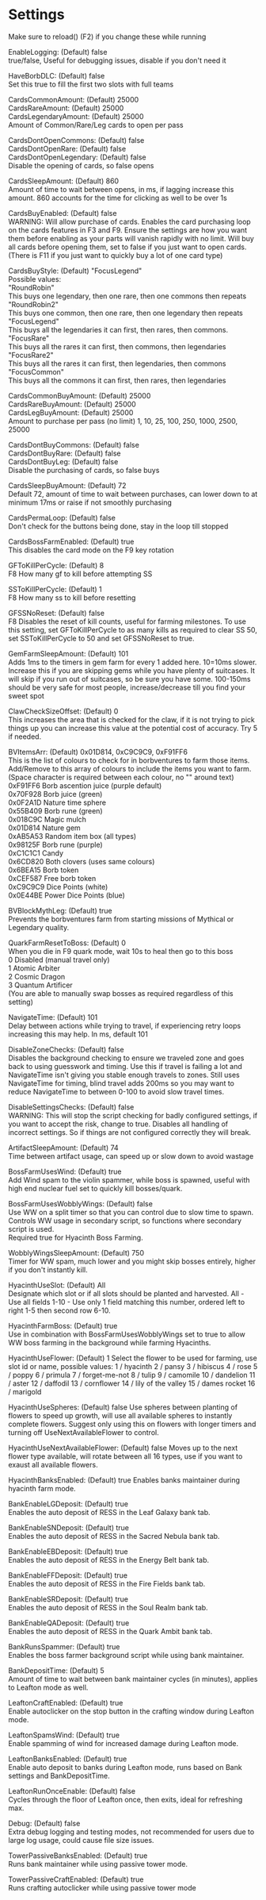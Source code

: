 
# Settings

Make sure to reload() (F2) if you change these while running

EnableLogging: (Default) false  
true/false, Useful for debugging issues, disable if you don't need it

HaveBorbDLC: (Default) false  
Set this true to fill the first two slots with full teams

CardsCommonAmount: (Default) 25000  
CardsRareAmount: (Default) 25000  
CardsLegendaryAmount: (Default) 25000  
Amount of Common/Rare/Leg cards to open per pass

CardsDontOpenCommons: (Default) false  
CardsDontOpenRare: (Default) false  
CardsDontOpenLegendary: (Default) false  
Disable the opening of cards, so false opens

CardsSleepAmount: (Default) 860  
Amount of time to wait between opens, in ms, if lagging increase this amount.
860 accounts for the time for clicking as well to be over 1s

CardsBuyEnabled: (Default) false  
WARNING: Will allow purchase of cards. Enables the card purchasing loop on the
cards features in F3 and F9. Ensure the settings are how you want them before
enabling as your parts will vanish rapidly with no limit. Will buy all cards
before opening them, set to false if you just want to open cards.
(There is F11 if you just want to quickly buy a lot of one card type)

CardsBuyStyle: (Default) "FocusLegend"  
Possible values:  
"RoundRobin"  
This buys one legendary, then one rare, then one commons then repeats  
"RoundRobin2"  
This buys one common, then one rare, then one legendary then repeats  
"FocusLegend"  
This buys all the legendaries it can first, then rares, then commons.  
"FocusRare"  
This buys all the rares it can first, then commons, then legendaries  
"FocusRare2"  
This buys all the rares it can first, then legendaries, then commons  
"FocusCommon"  
This buys all the commons it can first, then rares, then legendaries  

CardsCommonBuyAmount: (Default) 25000  
CardsRareBuyAmount: (Default) 25000  
CardsLegBuyAmount: (Default) 25000  
Amount to purchase per pass (no limit) 1, 10, 25, 100, 250, 1000, 2500, 25000

CardsDontBuyCommons: (Default) false  
CardsDontBuyRare: (Default) false  
CardsDontBuyLeg: (Default) false  
Disable the purchasing of cards, so false buys

CardsSleepBuyAmount: (Default) 72  
Default 72, amount of time to wait between purchases, can lower down to at
minimum 17ms or raise if not smoothly purchasing

CardsPermaLoop: (Default) false  
Don't check for the buttons being done, stay in the loop till stopped

CardsBossFarmEnabled: (Default) true  
This disables the card mode on the F9 key rotation

GFToKillPerCycle: (Default) 8  
F8 How many gf to kill before attempting SS

SSToKillPerCycle: (Default) 1  
F8 How many ss to kill before resetting

GFSSNoReset: (Default) false  
F8 Disables the reset of kill counts, useful for farming milestones. To use
this setting, set GFToKillPerCycle to as many kills as required
to clear SS 50, set SSToKillPerCycle to 50 and set GFSSNoReset to true.

GemFarmSleepAmount: (Default) 101  
Adds 1ms to the timers in gem farm for every 1 added here. 10=10ms slower.
Increase this if you are skipping gems while you have plenty of suitcases.
It will skip if you run out of suitcases, so be sure you have some.
100-150ms should be very safe for most people, increase/decrease till you
find your sweet spot

ClawCheckSizeOffset: (Default) 0  
This increases the area that is checked for the claw, if it is not trying to
pick things up you can increase this value at the potential cost of accuracy.
Try 5 if needed.

BVItemsArr: (Default) 0x01D814, 0xC9C9C9, 0xF91FF6  
This is the list of colours to check for in borbventures to farm those items.
Add/Remove to this array of colours to include the items you want to farm.
(Space character is required between each colour, no "" around text)  
0xF91FF6 Borb ascention juice (purple default)  
0x70F928 Borb juice (green)  
0x0F2A1D Nature time sphere  
0x55B409 Borb rune (green)  
0x018C9C Magic mulch  
0x01D814 Nature gem  
0xAB5A53 Random item box (all types)  
0x98125F Borb rune (purple)  
0xC1C1C1 Candy  
0x6CD820 Both clovers (uses same colours)  
0x6BEA15 Borb token  
0xCEF587 Free borb token  
0xC9C9C9 Dice Points (white)  
0x0E44BE Power Dice Points (blue)  

BVBlockMythLeg: (Default) true  
Prevents the borbventures farm from starting missions of Mythical or Legendary
quality.

QuarkFarmResetToBoss: (Default) 0  
When you die in F9 quark mode, wait 10s to heal then go to this boss  
0 Disabled (manual travel only)  
1 Atomic Arbiter  
2 Cosmic Dragon  
3 Quantum Artificer  
(You are able to manually swap bosses as required regardless of this setting)

NavigateTime: (Default) 101  
Delay between actions while trying to travel, if experiencing retry loops
increasing this may help. In ms, default 101

DisableZoneChecks: (Default) false  
Disables the background checking to ensure we traveled zone and goes back to
using guesswork and timing. Use this if travel is failing a lot and
NavigateTime isn't giving you stable enough travels to zones. Still uses
NavigateTime for timing, blind travel adds 200ms so you may want to
reduce NavigateTime to between 0-100 to avoid slow travel times.

DisableSettingsChecks: (Default) false  
WARNING: This will stop the script checking for badly configured settings, if
you want to accept the risk, change to true. Disables all handling of
incorrect settings. So if things are not configured correctly they will break.

ArtifactSleepAmount: (Default) 74  
Time between artifact usage, can speed up or slow down to avoid wastage

BossFarmUsesWind: (Default) true  
Add Wind spam to the violin spammer, while boss is spawned, useful with
high end nuclear fuel set to quickly kill bosses/quark.

BossFarmUsesWobblyWings: (Default) false  
Use WW on a split timer so that you can control due to slow time to spawn.
Controls WW usage in secondary script, so functions where secondary script is
used.  
Required true for Hyacinth Boss Farming.

WobblyWingsSleepAmount: (Default) 750  
Timer for WW spam, much lower and you might skip bosses entirely, higher if
you don't instantly kill.

HyacinthUseSlot: (Default) All  
Designate which slot or if all slots should be planted and harvested.
All - Use all fields
1-10 - Use only 1 field matching this number, ordered left to right 1-5 then
second row 6-10.

HyacinthFarmBoss: (Default) true  
Use in combination with BossFarmUsesWobblyWings set to true to allow WW boss farming
in the background while farming Hyacinths.

HyacinthUseFlower: (Default) 1
Select the flower to be used for farming, use slot id or name, possible values:
1 / hyacinth
2 / pansy
3 / hibiscus
4 / rose
5 / poppy
6 / primula
7 / forget-me-not
8 / tulip
9 / camomile
10 / dandelion
11 / aster
12 / daffodil
13 / cornflower
14 / lily of the valley
15 / dames rocket
16 / marigold

HyacinthUseSpheres: (Default) false
Use spheres between planting of flowers to speed up growth, will use all
available spheres to instantly complete flowers. Suggest only using this on
flowers with longer timers and turning off UseNextAvailableFlower to control.

HyacinthUseNextAvailableFlower: (Default) false
Moves up to the next flower type available, will rotate between all 16 types,
use if you want to exaust all available flowers.

HyacinthBanksEnabled: (Default) true
Enables banks maintainer during hyacinth farm mode.

BankEnableLGDeposit: (Default) true  
Enables the auto deposit of RESS in the Leaf Galaxy bank tab.

BankEnableSNDeposit: (Default) true  
Enables the auto deposit of RESS in the Sacred Nebula bank tab.

BankEnableEBDeposit: (Default) true  
Enables the auto deposit of RESS in the Energy Belt bank tab.

BankEnableFFDeposit: (Default) true  
Enables the auto deposit of RESS in the Fire Fields bank tab.

BankEnableSRDeposit: (Default) true  
Enables the auto deposit of RESS in the Soul Realm bank tab.

BankEnableQADeposit: (Default) true  
Enables the auto deposit of RESS in the Quark Ambit bank tab.

BankRunsSpammer: (Default) true  
Enables the boss farmer background script while using bank maintainer.  

BankDepositTime: (Default) 5  
Amount of time to wait between bank maintainer cycles (in minutes), applies to
Leafton mode as well.

LeaftonCraftEnabled: (Default) true  
Enable autoclicker on the stop button in the crafting window during Leafton
mode.

LeaftonSpamsWind: (Default) true  
Enable spamming of wind for increased damage during Leafton mode.

LeaftonBanksEnabled: (Default) true  
Enable auto deposit to banks during Leafton mode, runs based on Bank settings
and BankDepositTime.

LeaftonRunOnceEnable: (Default) false  
Cycles through the floor of Leafton once, then exits, ideal for refreshing max.

Debug: (Default) false  
Extra debug logging and testing modes, not recommended for users due to large
log usage, could cause file size issues.

TowerPassiveBanksEnabled: (Default) true  
Runs bank maintainer while using passive tower mode.

TowerPassiveCraftEnabled: (Default) true  
Runs crafting autoclicker while using passive tower mode
